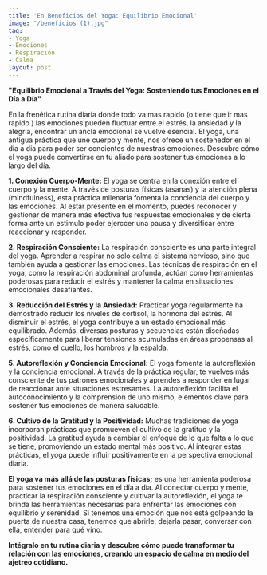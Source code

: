 ```yaml
---
title: 'En Beneficios del Yoga: Equilibrio Emocional'
image: "/beneficios (1).jpg"
tag:
- Yoga
- Emociones
- Respiración
- Calma
layout: post
---
```


**"Equilibrio Emocional a Través del Yoga: Sosteniendo tus Emociones en el Día a Día"**

En la frenética rutina diaria donde todo va mas rapido (o tiene que ir mas rapido ) las emociones pueden fluctuar entre el estrés, la ansiedad y la alegría, encontrar un ancla emocional se vuelve esencial. El yoga, una antigua práctica que une cuerpo y mente, nos ofrece un sostenedor en el dia a dia para poder ser concientes de nuestras emociones.
 Descubre cómo el yoga puede convertirse en tu aliado para sostener tus emociones a lo largo del día.

**1. Conexión Cuerpo-Mente:**  El yoga se centra en la conexión entre el cuerpo y la mente. A través de posturas físicas (asanas) y la atención plena (mindfulness), esta práctica milenaria fomenta la conciencia del cuerpo y las emociones. Al estar presente en el momento, puedes reconocer y gestionar de manera más efectiva tus respuestas emocionales y de cierta forma ante un estimulo poder ejerccer una pausa y diversificar entre reaccionar y responder. 

**2. Respiración Consciente:**  La respiración consciente es una parte integral del yoga. Aprender a respirar no solo calma el sistema nervioso, sino que también ayuda a gestionar las emociones. Las técnicas de respiración en el yoga, como la respiración abdominal profunda, actúan como herramientas poderosas para reducir el estrés y mantener la calma en situaciones emocionales desafiantes.

**3. Reducción del Estrés y la Ansiedad:** Practicar yoga regularmente ha demostrado reducir los niveles de cortisol, la hormona del estrés. Al disminuir el estrés, el yoga contribuye a un estado emocional más equilibrado. Además, diversas posturas y secuencias están diseñadas específicamente para liberar tensiones acumuladas en áreas propensas al estrés, como el cuello, los hombros y la espalda.

**5. Autoreflexión y Conciencia Emocional:** El yoga fomenta la autoreflexión y la conciencia emocional. A través de la práctica regular, te vuelves más consciente de tus patrones emocionales y aprendes a responder en lugar de reaccionar ante situaciones estresantes. La autoreflexión facilita el autoconocimiento y la comprension de uno mismo,   elementos clave para sostener tus emociones de manera saludable. 

**6. Cultivo de la Gratitud y la Positividad:** Muchas tradiciones de yoga incorporan prácticas que promueven el cultivo de la gratitud y la positividad. La gratitud ayuda a cambiar el enfoque de lo que falta a lo que se tiene, promoviendo un estado mental más positivo. Al integrar estas prácticas, el yoga puede influir positivamente en la perspectiva emocional diaria.

**El yoga va más allá de las posturas físicas;** es una herramienta poderosa para sostener tus emociones en el día a día. Al conectar cuerpo y mente, practicar la respiración consciente y cultivar la autoreflexión, el yoga te brinda las herramientas necesarias para enfrentar las emociones con equilibrio y serenidad. Si tenemos una emoción que nos está golpeando la puerta de nuestra casa, tenemos que abrirle, dejarla pasar, conversar con ella, entender para qué vino.

**Intégralo en tu rutina diaria y descubre cómo puede transformar tu relación con las emociones, creando un espacio de calma en medio del ajetreo cotidiano.**
